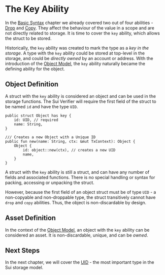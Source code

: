 # The Key Ability

In the [Basic Syntax](./../basic-syntax) chapter we already covered two out of four abilities - [Drop](./drop-ability.md) and [Copy](./copy-ability.md). They affect the behaviour of the value in a scope and are not directly related to storage. It is time to cover the `key` ability, which allows the struct to be stored.

Historically, the `key` ability was created to mark the type as a *key in the storage*. A type with the `key` ability could be stored at top-level in the storage, and could be *directly owned* by an account or address. With the introduction of the [Object Model](./../object), the `key` ability naturally became the defining ability for the object.

<!-- TODO: What is Sui Verifier - link, later -->

## Object Definition

A struct with the `key` ability is considered an object and can be used in the storage functions. The Sui Verifier will require the first field of the struct to be named `id` and have the type `UID`.

```move
public struct Object has key {
    id: UID, // required
    name: String,
}

/// Creates a new Object with a Unique ID
public fun new(name: String, ctx: &mut TxContext): Object {
    Object {
        id: object::new(ctx), // creates a new UID
        name,
    }
}
```

A struct with the `key` ability is still a struct, and can have any number of fields and associated functions. There is no special handling or syntax for packing, accessing or unpacking the struct.

However, because the first field of an object struct must be of type `UID` - a non-copyable and non-droppable type, the struct transitively cannot have `drop` and `copy` abilities. Thus, the object is non-discardable by design.

## Asset Definition

In the context of the [Object Model](./../object/digital-assets.md), an object with the `key` ability can be considered an asset. It is non-discardable, unique, and can be *owned*.

## Next Steps

In the next chapter, we will cover the [UID](./uid-and-id.md) - the most important type in the Sui storage model.
